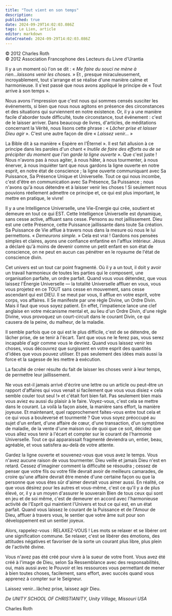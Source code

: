 ```yaml
---
title: "Tout vient en son temps"
description: 
published: true
date: 2024-09-29T14:02:03.086Z
tags: Le Lien, article
editor: markdown
dateCreated: 2024-09-29T14:02:03.086Z
---
```


<p class="v-card v-sheet theme--light grey lighten-3 px-2">© 2012 Charles Roth<br>© 2012 Association Francophone des Lecteurs du Livre d'Urantia</p>

Il y a un moment où l'on se dit : « _Me faire du souci ne mène à rien...laissons venir les choses._ » Et , presque miraculeusement, incroyablement, tout s'arrange et se réalise d'une manière calme et harmonieuse. Il s'est passé que nous avons appliqué le principe de « Tout arrive à son temps ».

Nous avons l'impression que c'est nous qui sommes censés susciter les événements, si bien que nous nous agitons en présence des circonstances et des situations qui surviennent en notre existence. Or, il y a une manière facile d'aborder toute difficulté, toute circonstance, tout événement : c'est de le laisser arriver. Dans beaucoup de livres, d'articles, de méditations concernant la Vérité, nous lisons cette phrase : « _Lâcher prise et laisser Dieu agir_ ». C'est une autre façon de dire « _Laissez venir..._ »

La Bible dit à sa manière « Espère en l'Éternel ». Il est fait allusion à ce principe dans les paroles d'un chant « _Inutile de faire des efforts ou de se précipiter du moment que l'on garde la ligne ouverte_ ». Que c'est juste ! Nous n'avons pas à nous agiter, à nous hâter, à nous tourmenter, à nous énerver, à nous inquiéter tant que nous gardons la ligne ouverte en notre esprit, en notre état de conscience ; la ligne ouverte communiquant avec Sa Puissance, Sa Présence Unique et Universelle. Tout ce qui nous incombe, c'est d'être en communication avec Sa Présence, Sa Puissance ; nous n'avons qu'à nous détendre et à laisser venir les choses ! Si seulement nous pouvions réellement admettre ce principe et, ce qui est plus important, le mettre en pratique, le vivre!

Il y a une Intelligence Universelle, une Vie-Energie qui crée, soutient et demeure en tout ce qui EST. Cette Intelligence Universelle est dynamique, sans cesse active, affluant sans cesse. Pensons au mot jaillissement. Dieu est une cette Présence, cette Puissance jaillissante dans toute Sa création. Sa Puissance de Vie afflue à travers nous dans la mesure où nous le lui permettons. « _Demeurons simple._ » Cela est vrai ! Gardons nos pensées simples et claires, ayons une confiance enfantine en l'afflux intérieur. Jésus a déclaré qu'à moins de devenir comme un petit enfant en son état de conscience, on ne peut en aucun cas pénétrer en le royaume de l'état de conscience divin.

Cet univers est un tout car point fragmenté. Où il y a un tout, il doit y avoir un travail harmonieux de toutes les parties qui le composent, une organisation parfaite, un ordre parfait. Quand vous vous détendez, que vous laissez l'Énergie Universelle — la totalité Universelle affluer en vous, vous vous projetez en ce TOUT sans cesse en mouvement, sans cesse ascendant qui est DIEU. Il se meut par vous, Il afflue en votre esprit, votre corps, vos affaires. Il Se manifeste par une règle Divine, un Ordre Divin. Mais il faut que vous soyez patient. En effet, l'impatience lance une clef anglaise en votre mécanisme mental et, au lieu d'un Ordre Divin, d'une règle Divine, vous provoquez un court-circuit dans le courant Divin, ce qui causera de la peine, du malheur, de la maladie.

Il semble parfois que ce qui est le plus difficile, c'est de se détendre, de lâcher prise, de se tenir à l'écart. Tant que vous ne le ferez pas, vous serez incapable d'agir comme vous le devriez. Quand vous laissez venir les choses, vous découvrez que surgissent en votre esprit des quantités d'idées que vous pouvez utiliser. Et pas seulement des idées mais aussi la force et la sagesse de les mettre à exécution.

La faculté de créer résulte du fait de laisser les choses venir à leur temps, de permettre leur jaillissement.

Ne vous est-il jamais arrivé d'écrire une lettre ou un article ou peut-être un rapport d'affaires qui vous venait si facilement que vous vous disiez « cela semble couler tout seul !» et c'était fort bien fait. Pas seulement bien mais vous aviez eu aussi du plaisir à le faire. Voyez-vous, c'est cela se mettre dans le courant. La voilà la façon aisée, la manière sans effort, la manière joyeuse. Et maintenant, quel rapprochement faites-vous entre tout cela et ce qui vous a bouleversé et tourmenté ? Que vous soyez préoccupé au sujet d'un enfant, d'une affaire de cœur, d'une transaction, d'un symptôme de maladie, de la vente d'une maison ou de quoi que ce soit, décidez que vous allez vous tenir à l'écart et compter sur le courant de l'harmonie Universelle. Tout ce qui apparaissait fragmenté deviendra un, entier, beau, agréable, et vous satisfera au-delà de votre attente.

Gardez la ligne ouverte et souvenez-vous que vous avez le temps. Vous n'avez aucune raison de vous tourmenter. Dieu veille et jamais Dieu n'est en retard. Cessez d'imaginer comment la difficulté se résoudra ; cessez de penser que votre fils ou votre fille devrait avoir de meilleurs camarades, de croire qu'une affaire devrait être menée d'une certaine façon ou que la personne que vous êtes sûr d'aimer devrait vous aimer aussi. En réalité, ce que vous désirez pour les autres et vous-même, c'est ce qu'il y a de plus élevé, or, il y a un moyen d'assurer le souverain Bien de tous ceux qui sont en jeu et de soi même, c'est de demeurer en accord avec l'harmonieuse activité de l'Esprit qui maintient l'Univers et tout ce qui est, en un état parfait. Quand vous laissez le courant de la Puissance et de l'Amour de Dieu, affluer à travers vous, le sentier que votre âme suit pour son développement est un sentier joyeux.

Alors, rappelez-vous : RELAXEZ-VOUS ! Les mots se relaxer et se libérer ont une signification commune. Se relaxer, c'est se libérer des émotions, des attitudes négatives et favoriser de la sorte un courant plus libre, plus plein de l'activité divine.

Vous n'avez pas été créé pour vivre à la sueur de votre front. Vous avez été créé à l'image de Dieu, selon Sa Ressemblance avec des responsabilités, oui, mais aussi avec le Pouvoir et les ressources vous permettant de mener à bien toutes choses, facilement, sans effort, avec succès quand vous apprenez à compter sur le Seigneur.

Laissez venir...lâchez prise, laissez agir Dieu.

_De UNITY SCHOOL OF CHRISTIANITY, Unity Village, Missouri  USA_

Charles Roth
